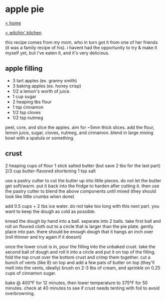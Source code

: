 # apple pie

[< home](../index.md)

[< witchin' kitchen](../recipes.md)

this recipe comes from my mom, who in turn got it from one of her friends (it was a family recipe of his). i havent had the opportunity to try & make it myself yet, but i've eaten it, and it's very delicious.

## apple filling

- 3 tart apples (ex. granny smith)
- 3 baking apples (ex. honey crisp)
- 1/2 a lemon's worth of juice.
- 1 cup sugar
- 2 heaping tbs flour
- 1 tsp cinnamon
- 1/2 tsp cloves
- 1/2 tsp nutmeg

peel, core, and slice the apples. aim for ~5mm thick slices. add the flour, lemon juice, sugar, cloves, nutmeg, and cinnamon. blend in large mixing bowl with a spatula or something.

## crust

2 heaping cups of flour
1 stick salted butter (but save 2 tbs for the last part)
2/3 cup butter-flavored shortening
1 tsp salt

use a pastry cutter to cut the butter up into little pieces. do not let the butter get soft/warm. put it back into the fridge to harden after cutting it. then use the pastry cutter to blend the above components until mixed (they should look like little crumbs when done)

add 0.5 cups + 2 tbs ice water. do not take too long with this next part. you want to keep the dough as cold as possible.

knead the dough by hand into a ball. separate into 2 balls. take first ball and roll on floured cloth out to a circle that is larger than the pie plate. gently place into pan. there should be enough dough that it hangs an inch over (roll thinner and try again if it doesnt)

once the lower crust is in, pour the filling into the unbaked crust. take the second ball of dough and roll it into a circle and put it on top of the filling. fold the top crust over the bottom crust and crimp them together. cut a bunch of vents (like 8) on top and add a few pats of butter on top (they'll melt into the vents, ideally) brush on 2-3 tbs of cream, and sprinkle on 0.25 cups of cinnamon sugar. 

bake @ 400°F for 12 minutes, then lower temperature to 375°F for 50 minutes. check at 40 minutes to see if crust needs tenting with foil to avoid overbrowning.
